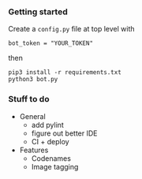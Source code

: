 ### Getting started

Create a `config.py` file at top level with
```
bot_token = "YOUR_TOKEN"
```

then

```
pip3 install -r requirements.txt
python3 bot.py
```

### Stuff to do

* General
  * add pylint
  * figure out better IDE
  * CI + deploy
* Features
  * Codenames
  * Image tagging